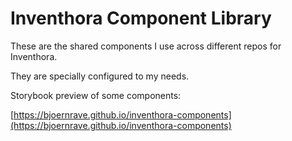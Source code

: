 # Inventhora Component Library

These are the shared components I use across different repos for Inventhora.

They are specially configured to my needs.

Storybook preview of some components:

[https://bjoernrave.github.io/inventhora-components](https://bjoernrave.github.io/inventhora-components)
